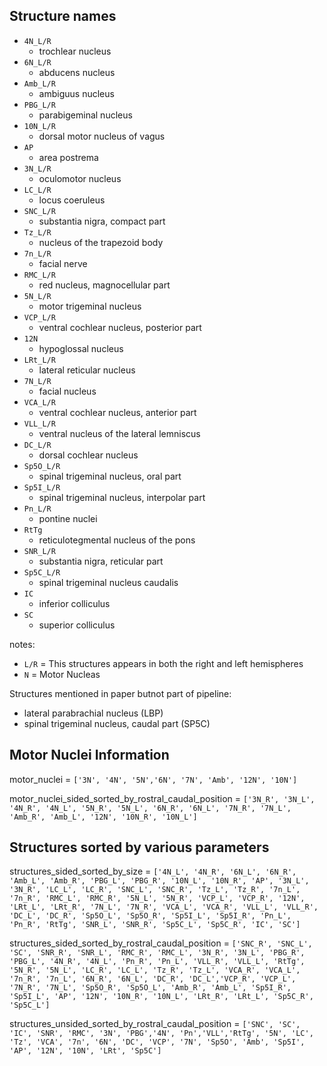 ## Structure names

- `4N_L/R`
  - trochlear nucleus
- `6N_L/R`
  - abducens nucleus
- `Amb_L/R`
  - ambiguus nucleus
- `PBG_L/R`
  - parabigeminal nucleus
- `10N_L/R`
  - dorsal motor nucleus of vagus
- `AP`
  - area postrema
- `3N_L/R`
  - oculomotor nucleus
- `LC_L/R`
  - locus coeruleus
- `SNC_L/R`
  - substantia nigra, compact part 
- `Tz_L/R`
  - nucleus of the trapezoid body
- `7n_L/R`
  - facial nerve
- `RMC_L/R`
  - red nucleus, magnocellular part
- `5N_L/R`
  - motor trigeminal nucleus
- `VCP_L/R`
  - ventral cochlear nucleus, posterior part
- `12N`
  - hypoglossal nucleus
- `LRt_L/R`
  - lateral reticular nucleus
- `7N_L/R`
  - facial nucleus
- `VCA_L/R`
  - ventral cochlear nucleus, anterior part
- `VLL_L/R`
  - ventral nucleus of the lateral lemniscus
- `DC_L/R`
  - dorsal cochlear nucleus
- `Sp5O_L/R`
  - spinal trigeminal nucleus, oral part
- `Sp5I_L/R`
  - spinal trigeminal nucleus, interpolar part
- `Pn_L/R`
  - pontine nuclei
- `RtTg`
  - reticulotegmental nucleus of the pons
- `SNR_L/R`
  - substantia nigra, reticular part
- `Sp5C_L/R`
  - spinal trigeminal nucleus caudalis
- `IC`
  - inferior colliculus
- `SC`
  - superior colliculus

notes: 
- `L/R` = This structures appears in both the right and left hemispheres
- `N` = Motor Nucleas

Structures mentioned in paper butnot part of pipeline: 
- lateral parabrachial nucleus (LBP)
- spinal trigeminal nucleus, caudal part (SP5C)

## Motor Nuclei Information

motor_nuclei = `['3N', '4N', '5N','6N', '7N', 'Amb', '12N', '10N']`

motor_nuclei_sided_sorted_by_rostral_caudal_position = `['3N_R', '3N_L', '4N_R', '4N_L', '5N_R', '5N_L', '6N_R', '6N_L', '7N_R', '7N_L', 'Amb_R', 'Amb_L', '12N', '10N_R', '10N_L']`


## Structures sorted by various parameters

structures_sided_sorted_by_size = `['4N_L', '4N_R', '6N_L', '6N_R', 'Amb_L', 'Amb_R', 'PBG_L', 'PBG_R', '10N_L', '10N_R', 'AP', '3N_L', '3N_R', 'LC_L', 'LC_R', 'SNC_L', 'SNC_R', 'Tz_L', 'Tz_R', '7n_L', '7n_R', 'RMC_L', 'RMC_R', '5N_L', '5N_R', 'VCP_L', 'VCP_R', '12N', 'LRt_L', 'LRt_R', '7N_L', '7N_R', 'VCA_L', 'VCA_R', 'VLL_L', 'VLL_R', 'DC_L', 'DC_R', 'Sp5O_L', 'Sp5O_R', 'Sp5I_L', 'Sp5I_R', 'Pn_L', 'Pn_R', 'RtTg', 'SNR_L', 'SNR_R', 'Sp5C_L', 'Sp5C_R', 'IC', 'SC']`

structures_sided_sorted_by_rostral_caudal_position = `['SNC_R', 'SNC_L', 'SC', 'SNR_R', 'SNR_L', 'RMC_R', 'RMC_L', '3N_R', '3N_L', 'PBG_R', 'PBG_L', '4N_R', '4N_L', 'Pn_R', 'Pn_L', 'VLL_R', 'VLL_L', 'RtTg', '5N_R', '5N_L', 'LC_R', 'LC_L', 'Tz_R', 'Tz_L', 'VCA_R', 'VCA_L', '7n_R', '7n_L', '6N_R', '6N_L', 'DC_R', 'DC_L','VCP_R', 'VCP_L', '7N_R', '7N_L', 'Sp5O_R', 'Sp5O_L', 'Amb_R', 'Amb_L', 'Sp5I_R', 'Sp5I_L', 'AP', '12N', '10N_R', '10N_L', 'LRt_R', 'LRt_L', 'Sp5C_R', 'Sp5C_L']`

structures_unsided_sorted_by_rostral_caudal_position = `['SNC', 'SC', 'IC', 'SNR', 'RMC', '3N', 'PBG','4N', 'Pn','VLL','RtTg', '5N', 'LC', 'Tz', 'VCA', '7n', '6N', 'DC', 'VCP', '7N', 'Sp5O', 'Amb', 'Sp5I', 'AP', '12N', '10N', 'LRt', 'Sp5C']`
